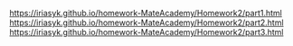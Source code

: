 https://iriasyk.github.io/homework-MateAcademy/Homework2/part1.html
https://iriasyk.github.io/homework-MateAcademy/Homework2/part2.html
https://iriasyk.github.io/homework-MateAcademy/Homework2/part3.html
